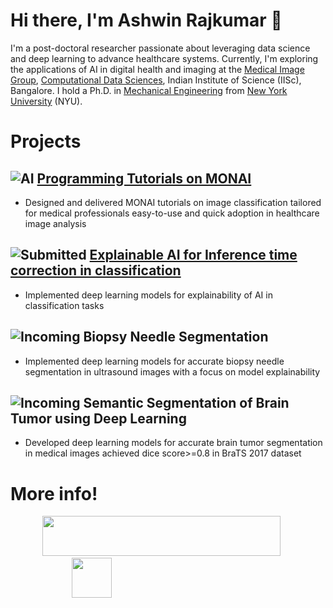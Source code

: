 # Hi there, I'm Ashwin Rajkumar 👋

<!--
**rashwinr/rashwinr** is a ✨ _special_ ✨ repository because its `README.md` (this file) appears on your GitHub profile.

Here are some ideas to get you started:

- 🔭 I’m currently working on ...
- 🌱 I’m currently learning ...
- 👯 I’m looking to collaborate on ...
- 🤔 I’m looking for help with ...
- 💬 Ask me about ...
- 📫 How to reach me: ...
- 😄 Pronouns: ...
- ⚡ Fun fact: ...
-->
I'm a post-doctoral researcher passionate about leveraging data science and deep learning to advance healthcare systems. Currently, I'm exploring the applications of AI in digital health and imaging at the [Medical Image Group](https://cds.iisc.ac.in/faculty/yalavarthy/MIG/People.html), [Computational Data Sciences](https://cds.iisc.ac.in/), Indian Institute of Science (IISc), Bangalore. I hold a Ph.D. in [Mechanical Engineering](http://mechatronics.engineering.nyu.edu/) from [New York University](https://engineering.nyu.edu/) (NYU). 

# Projects
## ![AI](https://img.shields.io/badge/AI-Tutorials-blue) **[Programming Tutorials on MONAI](https://github.com/rashwinr/MONAI_tutorials)**
      
- Designed and delivered MONAI tutorials on image classification tailored for medical professionals easy-to-use and quick adoption in healthcare image analysis
     
## ![Submitted](https://img.shields.io/badge/Status-Submitted_for_publication-blue) **[Explainable AI for Inference time correction in classification](https://github.com/Joel-Jeffrey/CEbUTAl)**
      
-  Implemented deep learning models for explainability of AI in classification tasks
     
## ![Incoming](https://img.shields.io/badge/Status-Incoming-blue) **Biopsy Needle Segmentation**
      
-  Implemented deep learning models for accurate biopsy needle segmentation in ultrasound images with a focus on model explainability
     
## ![Incoming](https://img.shields.io/badge/Status-Incoming-blue) **Semantic Segmentation of Brain Tumor using Deep Learning**
      
- Developed deep learning models for accurate brain tumor segmentation in medical images achieved dice score>=0.8 in BraTS 2017 dataset

# More info!
<!--
## Publications & Patents
* **Author of 2+ journal publications, 8 conference papers, and contributor to 3 patent applications.** 
![Awesome](https://img.shields.io/badge/Awesome-YES-brightgreen) 



* **Technology Translation of Medical Devices:** [Link to publications or presentations (if available)] -  My Ph.D. dissertation focused on the translation of innovative medical devices from research to clinical practice.
* **(Add other relevant projects from your CV or personal portfolio)**
* **(Consider adding links to your Google Scholar profile or specific publications)**
## Experience
* **Research Scientist** at Indian Institute of Science (IISc), Bangalore
* **Post-doctoral Researcher** at Indian Institute of Science (IISc), Bangalore
* **Principal Consultant** at Om Raaj Solar & Wind Power
* **Software Consultant** at SC Associates PC, NYC
* **Teaching/Research Assistant** at New York University
* **Assistant Design Engineer** at MECON LIMITED, Bangalore

## Education
* **Ph.D. in Mechanical Engineering** - New York University (NYU)
* **M.S. in Mechanical Engineering** - New York University (NYU)
* **B.Tech. in Mechanical Engineering** - NIT Trichy

## Awards & Recognition
* **Smartgun Design Challenge Winner** - Brooklyn Borough President
* **E-Team Grant (Stage I & II) Awardee** - VentureWell
* **BioMedical Engineering Idea Award Winner** - VentureWell
* **Best PhD Qualifying Performance** - New York University

## Skills
* **Programming Languages:** Python
* **Libraries & Frameworks:** pandas, matplotlib, NumPy, scikit-learn, PyTorch, MONAI
* **Tools:** Linux, MS Office Suite, MATLAB, SolidWorks, Eagle, DFMA, AutoCAD, Arduino, Propeller, Raspberry Pi
* **Domains:** Image processing, computer vision, machine learning, deep learning, medical image analysis (CT, Ultrasound, MRI), AI explainability, embedded systems, robotics, data analysis, statistical analysis, data visualization

-->
&nbsp;&nbsp;&nbsp;&nbsp;&nbsp;&nbsp;&nbsp;&nbsp;&nbsp;&nbsp;&nbsp;&nbsp;
<a href="https://scholar.google.com/citations?user=FJXcZW0AAAAJ">
  <img src="https://scholar.google.com/intl/en/scholar/images/1x/scholar_logo_64dp.png" width="381px" height="64px"/>
</a> 
&nbsp;&nbsp;&nbsp;&nbsp;&nbsp;&nbsp;&nbsp;&nbsp;&nbsp;&nbsp;&nbsp;&nbsp;&nbsp;&nbsp;&nbsp;&nbsp;&nbsp;&nbsp;&nbsp;&nbsp;&nbsp;&nbsp;&nbsp;&nbsp;
<a href="https://www.linkedin.com/in/ashwin-rajkumar/">
  <img src="https://pngimg.com/uploads/linkedIn/linkedIn_PNG7.png" width="64px" height="64px"/>
</a>
